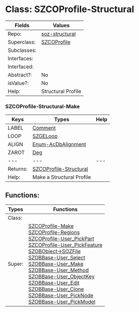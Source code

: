 
# Class:	SZCOProfile-Structural

| Fields | Values |
| --------- | --------- |
| Repo: | [soz-structural](/repos/soz-structural.html) |
| Superclass: | [SZCOProfile](SZCOProfile.html) |
| Subclasses: |  |
| Interfaces: |  |
| Interfaced: |  |
| Abstract?: | No |
| isValue?: | No |
| Help: | Structural Profile |

### SZCOProfile-Structural-Make

| Keys | Types | Help |
| --------- | --------- | --------- |
| LABEL | [Comment](Comment.html) |  |
| LOOP | [SZGELoop](SZGELoop.html) |  |
| ALIGN | [Enum-AcDbAlignment](Enum-AcDbAlignment.html) |  |
| ZAROT | [Deg](Deg.html) |  |
| --- | --- | --- |
| Returns: | [SZCOProfile-Structural](SZCOProfile-Structural.html) |
| Help: | Make a Structural Profile |


## Functions:

| Types | Functions |
| --------- | --------- |
| Class: |  |
| Super: | [SZCOProfile-Make](SZCOProfile.html) <br> [SZCOProfile-Regions](SZCOProfile.html) <br> [SZCOProfile-User_PickPart](SZCOProfile.html) <br> [SZCOProfile-User_PickFeature](SZCOProfile.html) <br> [SZOBObject->SOZFile](SZOBObject.html) <br> [SZOBBase-User_Select](SZOBBase.html) <br> [SZOBBase-User_Make](SZOBBase.html) <br> [SZOBBase-User_Method](SZOBBase.html) <br> [SZOBBase-User_ObjectKey](SZOBBase.html) <br> [SZOBBase-User_Edit](SZOBBase.html) <br> [SZOBBase-User_Clone](SZOBBase.html) <br> [SZOBBase-User_PickNode](SZOBBase.html) <br> [SZOBBase-User_PickModel](SZOBBase.html) |


